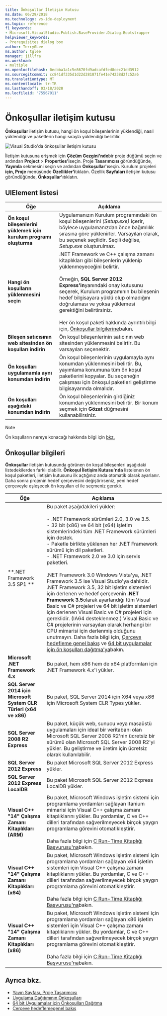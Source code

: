 ```yaml
---
title: Önkoşullar İletişim Kutusu
ms.date: 06/29/2018
ms.technology: vs-ide-deployment
ms.topic: reference
f1_keywords:
- Microsoft.VisualStudio.Publish.BaseProvider.Dialog.Bootstrapper
helpviewer_keywords:
- Prerequisites dialog box
author: TerryGLee
ms.author: tglee
manager: jillfra
ms.workload:
- multiple
ms.openlocfilehash: 0ecbba1a1c5e8670fd9adcafdfed8cec21dd3912
ms.sourcegitcommit: cc841df335d1d22d281871fe41e74238d2fc52a6
ms.translationtype: MT
ms.contentlocale: tr-TR
ms.lasthandoff: 03/18/2020
ms.locfileid: "75567911"
---
```

# <a name="prerequisites-dialog-box"></a>Önkoşullar iletişim kutusu

**Önkoşullar** iletişim kutusu, hangi ön koşul bileşenlerinin yüklendiği, nasıl yüklendiği ve paketlerin hangi sırayla yüklendiği belirtilir.

![Visual Studio'da önkoşullar iletişim kutusu](media/prerequisites-dialog-box.png)

İletişim kutusuna erişmek için **Çözüm Gezgini'nde**bir proje düğümü seçin ve ardından **Project** > **Properties'i**seçin. Proje **Tasarımcısı** göründüğünde, **Yayımla** sekmesini seçin ve ardından **Önkoşullar'ı**seçin. Kurulum projeleri **için, Proje** menüsünde **Özellikler'i**tıklatın. Özellik **Sayfaları** iletişim kutusu göründüğünde, **Önkoşullar'ı**tıklatın.

## <a name="uielement-list"></a>UIElement listesi

|Öğe|Açıklama|
|-------------|-----------------|
|**Ön koşul bileşenlerini yüklemek için kurulum programı oluşturma**|Uygulamanızın Kurulum programındaki ön koşul bileşenlerini *(Setup.exe)* içerir, böylece uygulamanızdan önce bağımlılık sırasına göre yüklenirler. Varsayılan olarak, bu seçenek seçilidir. Seçili değilse, *Setup.exe* oluşturulmaz.|
|**Hangi ön koşulların yüklenmesini seçin**|.NET Framework ve C++ çalışma zamanı kitaplıkları gibi bileşenlerin yüklenip yüklenmeyeceğini belirtir.<br /><br />Örneğin, **SQL Server 2012 Express'in**yanındaki onay kutusunu seçerek, Kurulum programının bu bileşenin hedef bilgisayara yüklü olup olmadığını doğrulaması ve yoksa yüklemesi gerektiğini belirtirsiniz.<br /><br />Her ön koşul paketi hakkında ayrıntılı bilgi için, [Önkoşullar bilgilerine](#prerequisites-information)bakın.|
|**Bileşen satıcısının web sitesinden ön koşulları indirin**|Ön koşul bileşenlerinin satıcının web sitesinden yüklenmesini belirtir. Bu varsayılan seçenektir.|
|**Ön koşulları uygulamamla aynı konumdan indirin**|Ön koşul bileşenlerinin uygulamayla aynı konumdan yüklenmesini belirtir. Bu, yayımlama konumuna tüm ön koşul paketlerini kopyalar. Bu seçeneğin çalışması için önkoşul paketleri geliştirme bilgisayarında olmalıdır.|
|**Ön koşulları aşağıdaki konumdan indirin**|Ön koşul bileşenlerinin girdiğiniz konumdan yüklenmesini belirtir. Bir konum seçmek için **Gözat** düğmesini kullanabilirsiniz.|

> [!NOTE]
> Ön koşulların nereye konacağı hakkında bilgi için [bkz.](../../deployment/creating-bootstrapper-packages.md#create-custom-bootstrapper-packages)

## <a name="prerequisites-information"></a>Önkoşullar bilgileri

**Önkoşullar** iletişim kutusunda görünen ön koşul bileşenleri aşağıdaki listedekilerden farklı olabilir. **Önkoşul İletişim Kutusu'nda** listelenen ön koşul paketleri, iletişim kutusunu ilk açtığınız anda otomatik olarak ayarlanır. Daha sonra projenin hedef çerçevesini değiştirirseniz, yeni hedef çerçeveyle eşleşecek ön koşulları el ile seçmeniz gerekir.

|Öğe|Açıklama|
|-------------|-----------------|
|**.NET Framework 3.5 SP1 **|Bu paket aşağıdakileri yükler:<br /><br /> - .NET Framework sürümleri 2.0, 3.0 ve 3.5.<br />- 32 bit (x86) ve 64 bit (x64) işletim sistemlerindeki tüm .NET Framework sürümleri için destek.<br />- Paketle birlikte yüklenen her .NET Framework sürümü için dil paketleri.<br />- .NET Framework 2.0 ve 3.0 için servis paketleri.<br /><br /> .NET Framework 3.0 Windows Vista'ya, .NET Framework 3.5 ise Visual Studio'ya dahildir. .NET Framework 3.5, 32 bit işletim sistemleri için derlenen ve hedef çerçevenin **.NET Framework 3.5**olarak ayarlandığı tüm Visual Basic ve C# projeleri ve 64 bit işletim sistemleri için derlenen Visual Basic ve C# projeleri için gereklidir. (IA64 desteklenmez.) Visual Basic ve C# projelerinin varsayılan olarak herhangi bir CPU mimarisi için derlenmiş olduğunu unutmayın. Daha fazla bilgi için, [Çerçeve hedefleme genel bakış](../../ide/visual-studio-multi-targeting-overview.md) ve [64 bit uygulamalar için ön koşulları dağıtma'ya](../../deployment/deploying-prerequisites-for-64-bit-applications.md)bakın.|
|**Microsoft .NET Framework 4.x**|Bu paket, hem x86 hem de x64 platformları için .NET Framework 4.x'i yükler.|
|**SQL Server 2014 için Microsoft System CLR Türleri (x64 ve x86)**|Bu paket, SQL Server 2014 için X64 veya x86 için Microsoft System CLR Types yükler.|
|**SQL Server 2008 R2 Express**|Bu paket, küçük web, sunucu veya masaüstü uygulamaları için ideal bir veritabanı olan Microsoft SQL Server 2008 R2'nin ücretsiz bir sürümü olan Microsoft SQL Server 2008 R2'yi yükler. Bu geliştirme ve üretim için ücretsiz olarak kullanılabilir.|
|**SQL Server 2012 Express**|Bu paket Microsoft SQL Server 2012 Express yükler.|
|**SQL Server 2012 Express LocalDB**|Bu paket Microsoft SQL Server 2012 Express LocalDB yükler.|
|**Visual C++ "14" Çalışma Zamanı Kitaplıkları (ARM)**|Bu paket, Microsoft Windows işletim sistemi için programlama yordamları sağlayan Itanium mimarisi için Visual C++ çalışma zamanı kitaplıklarını yükler. Bu yordamlar, C ve C++ dilleri tarafından sağverilmeyecek birçok yaygın programlama görevini otomatikleştirir.<br /><br /> Daha fazla bilgi için [C Run-Time Kitaplığı Başvurusu'na](/cpp/c-runtime-library/c-run-time-library-reference)bakın.|
|**Visual C++ "14" Çalışma Zamanı Kitaplıkları (x64)**|Bu paket, Microsoft Windows işletim sistemi için programlama yordamları sağlayan x64 işletim sistemleri için Visual C++ çalışma zamanı kitaplıklarını yükler. Bu yordamlar, C ve C++ dilleri tarafından sağverilmeyecek birçok yaygın programlama görevini otomatikleştirir.<br /><br /> Daha fazla bilgi için [C Run-Time Kitaplığı Başvurusu'na](/cpp/c-runtime-library/c-run-time-library-reference)bakın.|
|**Visual C++ "14" Çalışma Zamanı Kitaplıkları (x86)**|Bu paket, Microsoft Windows işletim sistemi için programlama yordamları sağlayan x86 işletim sistemleri için Visual C++ çalışma zamanı kitaplıklarını yükler. Bu yordamlar, C ve C++ dilleri tarafından sağverilmeyecek birçok yaygın programlama görevini otomatikleştirir.<br /><br /> Daha fazla bilgi için [C Run-Time Kitaplığı Başvurusu'na](/cpp/c-runtime-library/c-run-time-library-reference)bakın.|

## <a name="see-also"></a>Ayrıca bkz.

- [Yayın Sayfası, Proje Tasarımcısı](../../ide/reference/publish-page-project-designer.md)
- [Uygulama Dağıtımının Önkoşulları](../../deployment/application-deployment-prerequisites.md)
- [64 bit Uygulamalar için Önkoşulları Dağıtma](../../deployment/deploying-prerequisites-for-64-bit-applications.md)
- [Çerçeve hedeflemegenel bakış](../../ide/visual-studio-multi-targeting-overview.md)
